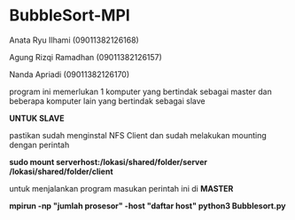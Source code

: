 # BubbleSort-MPI

<p>
<p>Anata Ryu Ilhami (09011382126168)</p>
<p>Agung Rizqi Ramadhan (09011382126157)</p>
<p>Nanda Apriadi (09011382126170)</p>
</p>
program ini memerlukan 1 komputer yang bertindak sebagai master dan beberapa komputer lain yang bertindak sebagai slave
<p><b>UNTUK SLAVE</b>
<p>pastikan sudah menginstal NFS Client dan sudah melakukan mounting dengan perintah
<p><b>sudo mount serverhost:/lokasi/shared/folder/server /lokasi/shared/folder/client</b> </p>
<p>
<p>untuk menjalankan program masukan perintah ini di <b>MASTER</b></p>
<p><b>mpirun -np "jumlah prosesor" -host "daftar host" python3 Bubblesort.py</b></p>
